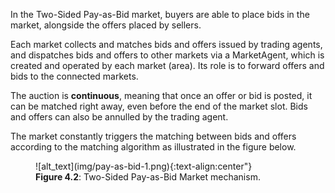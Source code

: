 In the Two-Sided Pay-as-Bid market, buyers are able to place bids in the market, alongside the offers placed by sellers.

Each market collects and matches bids and offers issued by trading agents, and dispatches bids and offers to other markets via a MarketAgent, which is created and operated by each market (area). Its role is to forward offers and bids to the connected markets.

The auction is **continuous**, meaning that once an offer or bid is posted, it can be matched right away, even before the end of the market slot. Bids and offers can also be annulled by the trading agent.

The market constantly triggers the matching between bids and offers according to the matching algorithm as illustrated in the figure below.

<figure markdown>
  ![alt_text](img/pay-as-bid-1.png){:text-align:center"}
  <figcaption><b>Figure 4.2</b>: Two-Sided Pay-as-Bid Market mechanism.
</figcaption>
</figure>
